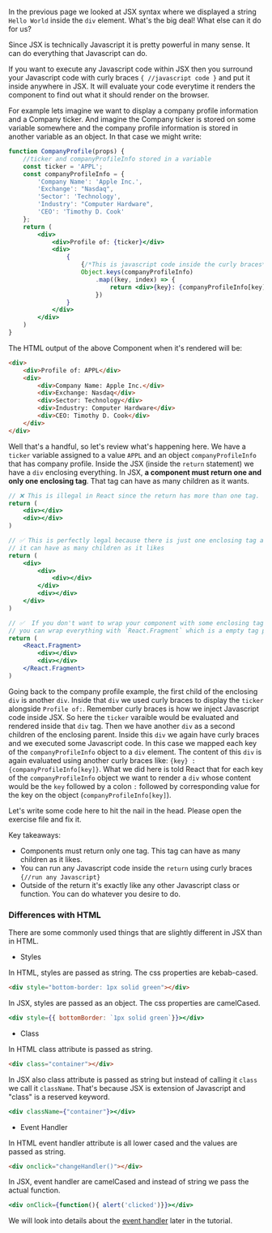 In the previous page we looked at JSX syntax where we displayed a string `Hello World` inside the `div` element. What's the big deal! What else can it do for us?

Since JSX is technically Javascript it is pretty powerful in many sense. It can do everything that Javascript can do.

If you want to execute any Javascript code within JSX then you surround your Javascript code with curly braces `{ //javascript code }` and put it inside anywhere in JSX. It will evaluate your code everytime it renders the component to find out what it should render on the browser.

For example lets imagine we want to display a company profile information and a Company ticker. And imagine the Company ticker is stored on some variable somewhere and the company profile information is stored in another variable as an object. In that case we might write:

```jsx
function CompanyProfile(props) {
    //ticker and companyProfileInfo stored in a variable
    const ticker = 'APPL';
    const companyProfileInfo = {
        'Company Name': 'Apple Inc.',
        'Exchange': "Nasdaq",
        'Sector': 'Technology',
        'Industry': "Computer Hardware",
        'CEO': 'Timothy D. Cook'
    };
    return (
        <div>
            <div>Profile of: {ticker}</div>
            <div>
                {
                    {/*This is javascript code inside the curly braces*/}
                    Object.keys(companyProfileInfo)
                        .map((key, index) => {
                            return <div>{key}: {companyProfileInfo[key]}</div>
                        })
                }
            </div>
        </div>
    )
}
```

The HTML output of the above Component when it's rendered will be:

```html
<div>
    <div>Profile of: APPL</div>
    <div>
        <div>Company Name: Apple Inc.</div>
        <div>Exchange: Nasdaq</div>
        <div>Sector: Technology</div>
        <div>Industry: Computer Hardware</div>
        <div>CEO: Timothy D. Cook</div>
    </div>
</div>
```

Well that's a handful, so let's review what's happening here. We have a `ticker` variable assigned to a value `APPL` and an object `companyProfileInfo` that has company profile. Inside the JSX (inside the `return` statement) we have a `div` enclosing everything. In JSX, **a component must return one and only one enclosing tag**. That tag can have as many children as it wants.
```jsx
// ❌ This is illegal in React since the return has more than one tag.
return ( 
    <div></div>
    <div></div>
)

// ✅ This is perfectly legal because there is just one enclosing tag and
// it can have as many children as it likes
return (
    <div>
        <div>
            <div></div>
        </div>
        <div></div>
    </div>
)

// ✅  If you don't want to wrap your component with some enclosing tag like `div`
// you can wrap everything with `React.Fragment` which is a empty tag provided by React
return (
    <React.Fragment>
        <div></div>
        <div></div>
    </React.Fragment>
)
```

Going back to the company profile example, the first child of the enclosing `div` is another `div`. Inside that `div` we used curly braces to display the `ticker` alongside `Profile of:`. Remember curly braces is how we inject Javascript code inside JSX. So here the `ticker` varaible would be evaluated and rendered inside that `div` tag. Then we have another `div` as a second children of the enclosing parent. Inside this `div` we again have curly braces and we executed some Javascript code. In this case we mapped each key of the `companyProfileInfo` object to a `div` element. The content of this `div` is again evaluated using another curly braces like: `{key} : {companyProfileInfo[key]}`. What we did here is told React that for each key of the `companyProfileInfo` object we want to render a `div` whose content would be the `key` followed by a colon `:` followed by corresponding value for the key on the object (`companyProfileInfo[key]`).

Let's write some code here to hit the nail in the head. Please open the exercise file and fix it.

<!--exercise-->

Key takeaways:
- Components must return only one tag. This tag can have as many children as it likes.
- You can run any Javascript code inside the `return` using curly braces `{//run any Javascript}`
- Outside of the return it's exactly like any other Javascript class or function. You can do whatever you desire to do.

### Differences with HTML

There are some commonly used things that are slightly different in JSX than in HTML.

- Styles

In HTML, styles are passed as string. The css properties are kebab-cased.

```html
<div style="bottom-border: 1px solid green"></div>
```

In JSX, styles are passed as an object. The css properties are camelCased.

```jsx 
<div style={{ bottomBorder: `1px solid green`}}></div>
```

- Class

In HTML class attribute is passed as string.

```html
<div class="container"></div>
```

In JSX also class attribute is passed as string but instead of calling it `class` we call it `className`. That's because JSX is extension of Javascript and "class" is a reserved keyword.

```jsx 
<div className={"container"}></div>
```
- Event Handler

In HTML event handler attribute is all lower cased and the values are passed as string.

```html
<div onclick="changeHandler()"></div>
```

In JSX, event handler are camelCased and instead of string we pass the actual function.

```jsx
<div onClick={function(){ alert('clicked')}}></div>
```

We will look into details about the [event handler](/tutorial/handling-events) later in the tutorial.